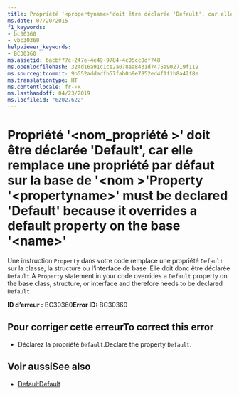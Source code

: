 ```yaml
---
title: Propriété '<propertyname>'doit être déclarée 'Default', car elle remplace une propriété par défaut sur la base de'<name>'
ms.date: 07/20/2015
f1_keywords:
- bc30360
- vbc30360
helpviewer_keywords:
- BC30360
ms.assetid: 6acbf77c-247e-4e49-9784-4c05cc0df748
ms.openlocfilehash: 324d16a91c1ce2a078ea8431d7475a902719f119
ms.sourcegitcommit: 9b552addadfb57fab0b9e7852ed4f1f1b8a42f8e
ms.translationtype: HT
ms.contentlocale: fr-FR
ms.lasthandoff: 04/23/2019
ms.locfileid: "62027622"
---
```

# <a name="property-propertyname-must-be-declared-default-because-it-overrides-a-default-property-on-the-base-name"></a><span data-ttu-id="279ec-102">Propriété '\<nom_propriété >' doit être déclarée 'Default', car elle remplace une propriété par défaut sur la base de '\<nom >'</span><span class="sxs-lookup"><span data-stu-id="279ec-102">Property '\<propertyname>' must be declared 'Default' because it overrides a default property on the base '\<name>'</span></span>
<span data-ttu-id="279ec-103">Une instruction `Property` dans votre code remplace une propriété `Default` sur la classe, la structure ou l’interface de base. Elle doit donc être déclarée `Default`.</span><span class="sxs-lookup"><span data-stu-id="279ec-103">A `Property` statement in your code overrides a `Default` property on the base class, structure, or interface and therefore needs to be declared `Default`.</span></span>  
  
 <span data-ttu-id="279ec-104">**ID d’erreur :** BC30360</span><span class="sxs-lookup"><span data-stu-id="279ec-104">**Error ID:** BC30360</span></span>  
  
## <a name="to-correct-this-error"></a><span data-ttu-id="279ec-105">Pour corriger cette erreur</span><span class="sxs-lookup"><span data-stu-id="279ec-105">To correct this error</span></span>  
  
- <span data-ttu-id="279ec-106">Déclarez la propriété `Default`.</span><span class="sxs-lookup"><span data-stu-id="279ec-106">Declare the property `Default`.</span></span>  
  
## <a name="see-also"></a><span data-ttu-id="279ec-107">Voir aussi</span><span class="sxs-lookup"><span data-stu-id="279ec-107">See also</span></span>

- [<span data-ttu-id="279ec-108">Default</span><span class="sxs-lookup"><span data-stu-id="279ec-108">Default</span></span>](../../visual-basic/language-reference/modifiers/default.md)

